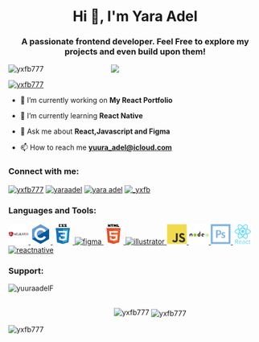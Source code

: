 <h1 align="center">Hi 👋, I'm Yara Adel</h1>
<h3 align="center">A passionate frontend developer. Feel Free to explore my projects and even build upon them!</h3>

<img align="right" width="300" src="https://cdna.artstation.com/p/assets/images/images/042/631/286/original/bryan-rodriguez-belchibia-1-rightspeed.gif?1635037562">

<p align="left"> <img src="https://komarev.com/ghpvc/?username=yxfb777&label=Profile%20views&color=0e75b6&style=flat" alt="yxfb777" /> </p>

<p align="left"> <a href="https://twitter.com/yxfb777" target="blank"><img src="https://img.shields.io/twitter/follow/yxfb777?logo=twitter&style=for-the-badge" alt="yxfb777" /></a> </p>

- 🔭 I’m currently working on **My React Portfolio**

- 🌱 I’m currently learning **React Native**

- 💬 Ask me about **React,Javascript and Figma**

- 📫 How to reach me **yuura_adel@icloud.com**

<h3 align="left">Connect with me:</h3>
<p align="left">
<a href="https://twitter.com/yxfb777" target="blank"><img align="center" src="https://raw.githubusercontent.com/rahuldkjain/github-profile-readme-generator/master/src/images/icons/Social/twitter.svg" alt="yxfb777" height="30" width="40" /></a>
<a href="https://linkedin.com/in/yaraadel" target="blank"><img align="center" src="https://raw.githubusercontent.com/rahuldkjain/github-profile-readme-generator/master/src/images/icons/Social/linked-in-alt.svg" alt="yaraadel" height="30" width="40" /></a>
<a href="https://fb.com/yara adel" target="blank"><img align="center" src="https://raw.githubusercontent.com/rahuldkjain/github-profile-readme-generator/master/src/images/icons/Social/facebook.svg" alt="yara adel" height="30" width="40" /></a>
<a href="https://instagram.com/_yxfb" target="blank"><img align="center" src="https://raw.githubusercontent.com/rahuldkjain/github-profile-readme-generator/master/src/images/icons/Social/instagram.svg" alt="_yxfb" height="30" width="40" /></a>
</p>

<h3 align="left">Languages and Tools:</h3>
<p align="left"> <a href="https://angular.io" target="_blank" rel="noreferrer"> <img src="https://raw.githubusercontent.com/devicons/devicon/master/icons/angularjs/angularjs-original-wordmark.svg" alt="angularjs" width="40" height="40"/> </a> <a href="https://www.cprogramming.com/" target="_blank" rel="noreferrer"> <img src="https://raw.githubusercontent.com/devicons/devicon/master/icons/c/c-original.svg" alt="c" width="40" height="40"/> </a> <a href="https://www.w3schools.com/css/" target="_blank" rel="noreferrer"> <img src="https://raw.githubusercontent.com/devicons/devicon/master/icons/css3/css3-original-wordmark.svg" alt="css3" width="40" height="40"/> </a> <a href="https://www.figma.com/" target="_blank" rel="noreferrer"> <img src="https://www.vectorlogo.zone/logos/figma/figma-icon.svg" alt="figma" width="40" height="40"/> </a> <a href="https://www.w3.org/html/" target="_blank" rel="noreferrer"> <img src="https://raw.githubusercontent.com/devicons/devicon/master/icons/html5/html5-original-wordmark.svg" alt="html5" width="40" height="40"/> </a> <a href="https://www.adobe.com/in/products/illustrator.html" target="_blank" rel="noreferrer"> <img src="https://www.vectorlogo.zone/logos/adobe_illustrator/adobe_illustrator-icon.svg" alt="illustrator" width="40" height="40"/> </a> <a href="https://developer.mozilla.org/en-US/docs/Web/JavaScript" target="_blank" rel="noreferrer"> <img src="https://raw.githubusercontent.com/devicons/devicon/master/icons/javascript/javascript-original.svg" alt="javascript" width="40" height="40"/> </a> <a href="https://nodejs.org" target="_blank" rel="noreferrer"> <img src="https://raw.githubusercontent.com/devicons/devicon/master/icons/nodejs/nodejs-original-wordmark.svg" alt="nodejs" width="40" height="40"/> </a> <a href="https://www.photoshop.com/en" target="_blank" rel="noreferrer"> <img src="https://raw.githubusercontent.com/devicons/devicon/master/icons/photoshop/photoshop-line.svg" alt="photoshop" width="40" height="40"/> </a> <a href="https://reactjs.org/" target="_blank" rel="noreferrer"> <img src="https://raw.githubusercontent.com/devicons/devicon/master/icons/react/react-original-wordmark.svg" alt="react" width="40" height="40"/> </a> <a href="https://reactnative.dev/" target="_blank" rel="noreferrer"> <img src="https://reactnative.dev/img/header_logo.svg" alt="reactnative" width="40" height="40"/> </a> </p>

<h3 align="left">Support:</h3>
<p><a href="https://www.buymeacoffee.com/yuuraadelF"> <img align="left" src="https://cdn.buymeacoffee.com/buttons/v2/default-yellow.png" height="50" width="210" alt="yuuraadelF" /></a></p><br><br>

<p><img align="left" src="https://github-readme-stats.vercel.app/api/top-langs?username=yxfb777&show_icons=true&locale=en&layout=compact" alt="yxfb777" /></p>

<p>&nbsp;<img align="center" src="https://github-readme-stats.vercel.app/api?username=yxfb777&show_icons=true&locale=en" alt="yxfb777" /></p>

<p><img align="center" src="https://github-readme-streak-stats.herokuapp.com/?user=yxfb777&" alt="yxfb777" /></p>
